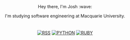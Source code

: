 <div align="center">
 Hey there, I'm Josh :wave:
 
 I'm studying software engineering at Macquarie University.

 <h1></h1>

[![RSS](https://img.shields.io/badge/RSS-FFA500?style=for-the-badge&logo=rss&logoColor=white)](https://joshuadrose.github.io/feeds/all.atom.xml)
[![PYTHON](https://img.shields.io/badge/Python-3776AB?style=for-the-badge&logo=python&logoColor=white)](https://github.com/JoshuaDRose?tab=repositories&q=&type=&language=python&sort=stargazers)
[![RUBY](https://img.shields.io/badge/Ruby-CC342D?style=for-the-badge&logo=ruby&logoColor=white)](https://github.com/JoshuaDRose?tab=repositories&q=&type=&language=ruby&sort=stargazers)
